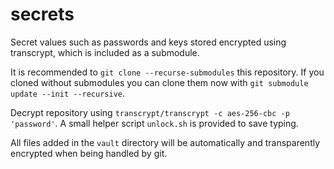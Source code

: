 # secrets

Secret values such as passwords and keys stored encrypted using transcrypt, which is included as a submodule.

It is recommended to `git clone --recurse-submodules` this repository. If you cloned without submodules you can clone them now with `git submodule update --init --recursive`.

Decrypt repository using `transcrypt/transcrypt -c aes-256-cbc -p 'password'`. A small helper script `unlock.sh` is provided to save typing.

All files added in the `vault` directory will be automatically and transparently encrypted when being handled by git.
